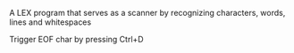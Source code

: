 A LEX program that serves as a scanner by recognizing characters, words, lines and whitespaces

Trigger EOF char by pressing Ctrl+D
